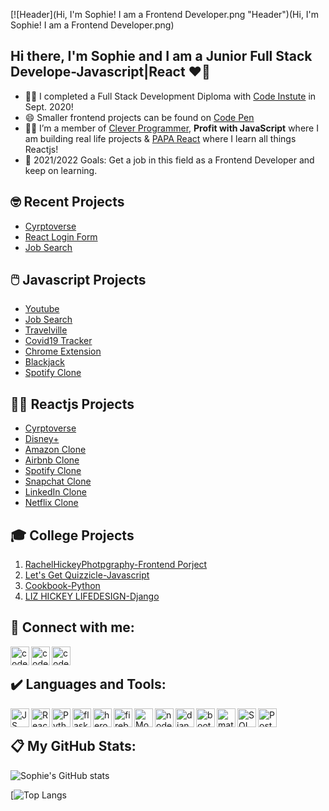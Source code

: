 
[![Header](Hi, I'm Sophie! I am a Frontend Developer.png "Header")(Hi, I'm Sophie! I am a Frontend Developer.png)


## **Hi there, I'm Sophie and I am a Junior Full Stack Develope-Javascript|React** ❤️‍🔥


- 👩‍🎓 I completed a Full Stack Development Diploma with [Code Instute](https://codeinstitute.net/) in Sept. 2020!
- 😄 Smaller frontend projects can be found on [Code Pen](https://codepen.io/SophH93)
- 👩‍💻 I’m a member of [Clever Programmer](https://www.cleverprogrammer.com/),  **Profit with JavaScript** where I am building real life projects & [PAPA React](https://www.papareact.com/) where I learn all things Reactjs!
- 🙏 2021/2022 Goals: Get a job in this field as a Frontend Developer and keep on learning.

## 🤓 **Recent Projects**
- [Cyrptoverse](https://github.com/SophieH93/CryptocurrencyApp)
- [React Login Form](https://github.com/SophieH93/react-loginForm)
- [Job Search](https://github.com/SophieH93/SAAS-JobSearch)

## 🖱️ **Javascript Projects**
- [Youtube](https://github.com/SophieH93/youtube)
- [Job Search](https://github.com/SophieH93/SAAS-JobSearch)
- [Travelville](https://github.com/SophieH93/travelvilleMaterialze/blob/master/index.html)
- [Covid19 Tracker](https://github.com/SophieH93/Covid19Tracker)
- [Chrome Extension](https://github.com/SophieH93/chromeExtension)
- [Blackjack](https://github.com/SophieH93/blackjack)
- [Spotify Clone](https://github.com/SophieH93/spotify_clone)

## 👩‍💻 **Reactjs Projects**
- [Cyrptoverse](https://github.com/SophieH93/CryptocurrencyApp)
- [Disney+](https://github.com/SophieH93/DisneyPlus)
- [Amazon Clone](https://github.com/SophieH93/amazonClone2)
- [Airbnb Clone](https://github.com/SophieH93/airbnbClone)
- [Spotify Clone](https://github.com/SophieH93/spotify_clone)
- [Snapchat Clone](https://github.com/SophieH93/snapchatClone)
- [LinkedIn Clone](https://github.com/SophieH93/linkedInClone)
- [Netflix Clone](https://github.com/SophieH93/Netflix-Clone)

## 🎓 **College Projects**
1. [RachelHickeyPhotpgraphy-Frontend Porject](https://sophieh93.github.io/RachelHickeyPhotpgraphy/)
2. [Let's Get Quizzicle-Javascript](https://sophieh93.github.io/letsgetquizzicle/)
3. [Cookbook-Python](http://my-cookbook2020.herokuapp.com/home)
4. [LIZ HICKEY LIFEDESIGN-Django](https://lizhickeylifedesign.herokuapp.com/)

## 📱 **Connect with me:**

[<img align="left" alt="codeSTACKr | LinkedIn" width="30px" src="https://upload.wikimedia.org/wikipedia/commons/thumb/c/ca/LinkedIn_logo_initials.png/768px-LinkedIn_logo_initials.png"/>][linkedin] 
[<img align="left" alt="codeSTACKr | Instagram" width="30px" src="https://upload.wikimedia.org/wikipedia/commons/thumb/e/e7/Instagram_logo_2016.svg/1200px-Instagram_logo_2016.svg.png" >][instagram]
[<img align="left" alt="codeSTACKr | Blog" width="30px" src="https://www.blogger.com/img/logo_blogger_40px_2x.png" >][blog]

<br />

## ✔️  **Languages and Tools:**

<img align="left" alt="JS" width="30x" src="https://upload.wikimedia.org/wikipedia/commons/thumb/9/99/Unofficial_JavaScript_logo_2.svg/480px-Unofficial_JavaScript_logo_2.svg.png" />  

<img align="left" alt="React" width="30px" src="https://ensocore.com/media/61/reactjs-logo-sticker%20%281%29.jpg" /> 

<img align="left" alt="Python" width="30px" src="https://upload.wikimedia.org/wikipedia/commons/thumb/c/c3/Python-logo-notext.svg/768px-Python-logo-notext.svg.png" />
<img align="left" alt="flask" width="30px" src="https://banner2.cleanpng.com/20180508/qyw/kisspng-flask-python-web-framework-web-application-tutoria-5af1dbb70b6430.1030595115257998630467.jpg" />

<img align="left" alt="heroku" width="30px" src="https://res-3.cloudinary.com/crunchbase-production/image/upload/c_lpad,f_auto,q_auto:eco/v1491420676/cenlvst0fgs8ejx12n8u.png" />
<img align="left" alt="firebase" width="30px" src="https://cdn4.iconfinder.com/data/icons/google-i-o-2016/512/google_firebase-2-512.png" />
<img align="left" alt="Mongodb" width="30px" src="https://img.icons8.com/color/452/mongodb.png" />
<img align="left" alt="nodejs" width="30px" src="https://coursor.in/wp-content/uploads/2021/01/nodejs.png" />
<img align="left" alt="django" width="30px" src="https://encrypted-tbn0.gstatic.com/images?q=tbn:ANd9GcRE3E-aFhgiuGFzhMcY7Gs9VL8XFbl_AJ7jCA&usqp=CAU" />
<img align="left" alt="bootstrap" width="30px" src="https://cdn.freebiesupply.com/logos/large/2x/bootstrap-4-logo-png-transparent.png" />
<img align="left" alt="material-ui" width="30px" src="https://material-ui.com/static/logo.png" />
<img align="left" alt="SQL" width="30px" src="https://cloudblogs.microsoft.com/uploads/prod/sites/32/2020/05/SQL.png" />
<img align="left" alt="Postgresql" width="30px" src="https://upload.wikimedia.org/wikipedia/commons/thumb/2/29/Postgresql_elephant.svg/1200px-Postgresql_elephant.svg.png" />

<br />

## 📋 **My GitHub Stats:** 

![Sophie's GitHub stats](https://github-readme-stats.vercel.app/api?username=SophieH93&show_icons=true&theme=radical)

[![Top Langs](https://github-readme-stats.vercel.app/api/top-langs/?username=SophieH93&layout=compact&show_icons=true&theme=radical)


[website]: sophies-portfolio.herokuapp.com/
[instagram]: https://www.instagram.com/irishgirldeveloper
[linkedin]: https://www.linkedin.com/in/sophiehickey/
[blog]: https://irishgirldeveloper.blogspot.com/
[webdevplaylist]: https://www.youtube.com/playlist?list=PLkwxH9e_vrAJ0WbEsFA9W3I1W-g_BTsbt
[jsplaylist]: https://www.youtube.com/playlist?list=PLkwxH9e_vrALRJKu7wfXby3MKeflhTu6B
[cssplaylist]: https://www.youtube.com/playlist?list=PLkwxH9e_vrALSdvZuEh6gqQdmDoDIoqz4
[reactplaylist]: https://www.youtube.com/playlist?list=PLkwxH9e_vrAK4TdffpxKY3QGyHCpxFcQ0



